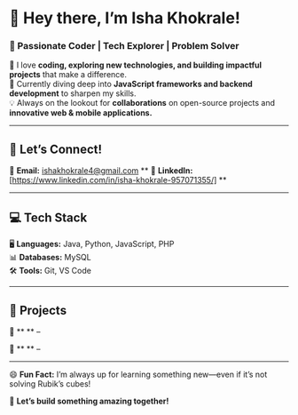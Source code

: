 # 👋 Hey there, I’m **Isha Khokrale!**  
### 🚀 Passionate Coder | Tech Explorer | Problem Solver  
 
👀 I love **coding, exploring new technologies, and building impactful projects** that make a difference.  
🌱 Currently diving deep into **JavaScript frameworks and backend development** to sharpen my skills.  
💡 Always on the lookout for **collaborations** on open-source projects and **innovative web & mobile applications.**  
 
---  
 
## 🔗 **Let’s Connect!**  
📧 **Email:** [ishakhokrale4@gmail.com](mailto:ishakhokrale4@gmail.com) ** 
💼 **LinkedIn:**[https://www.linkedin.com/in/isha-khokrale-957071355/] **
 
---  
 
## 💻 **Tech Stack**  
🖥 **Languages:** Java, Python, JavaScript, PHP    
📊 **Databases:** MySQL  
🛠 **Tools:** Git, VS Code  
 
---  
 
## 🌟 **Projects**  
🧠 **  ** –

🧠 **  ** –


 
---  
 
😄 **Fun Fact:** I’m always up for learning something new—even if it’s not solving Rubik’s cubes!  
 
🚀 **Let’s build something amazing together!**
